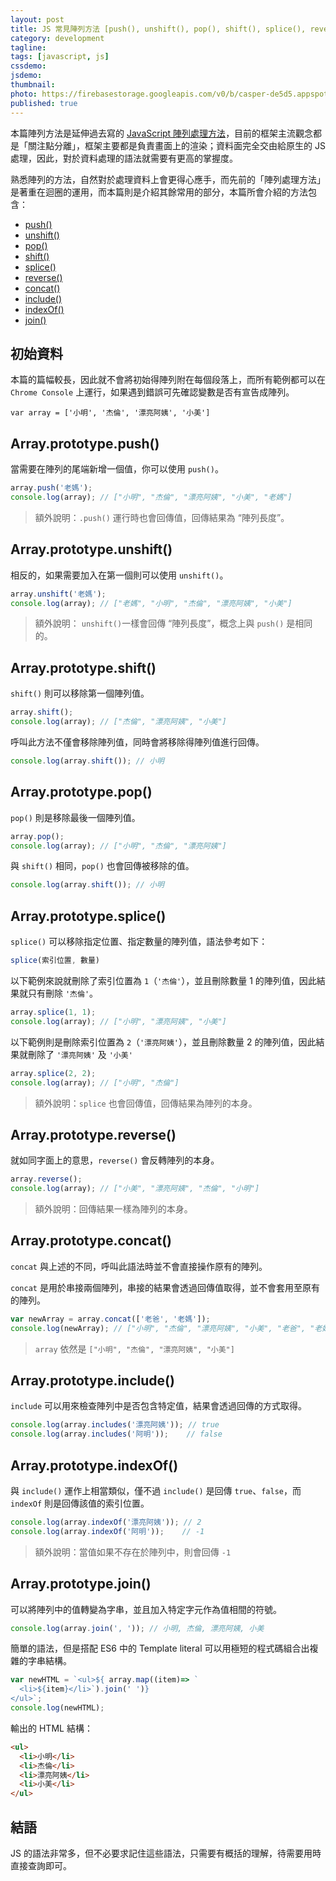 ```yaml
---
layout: post
title: JS 常見陣列方法 [push(), unshift(), pop(), shift(), splice(), reverse(), concat(), include(), indexOf(), join()]
category: development
tagline:
tags: [javascript, js]
cssdemo:
jsdemo:
thumbnail:
photo: https://firebasestorage.googleapis.com/v0/b/casper-de5d5.appspot.com/o/images%2Fblog%2Firon2020_19.jpg?alt=media&token=8d6a40c4-0b89-4e5c-b7cd-d512cc400264
published: true
---
```


本篇陣列方法是延伸過去寫的 [JavaScript 陣列處理方法](https://wcc723.github.io/javascript/2017/06/29/es6-native-array/)，目前的框架主流觀念都是「關注點分離」，框架主要都是負責畫面上的渲染；資料面完全交由給原生的 JS 處理，因此，對於資料處理的語法就需要有更高的掌握度。

熟悉陣列的方法，自然對於處理資料上會更得心應手，而先前的「陣列處理方法」是著重在迴圈的運用，而本篇則是介紹其餘常用的部分，本篇所會介紹的方法包含：

- [push()](#Array-prototype-push)
- [unshift()](#Array-prototype-unshift)
- [pop()](#Array-prototype-pop)
- [shift()](#Array-prototype-shift)
- [splice()](#Array-prototype-splice)
- [reverse()](#Array-prototype-reverse)
- [concat()](#Array-prototype-concat)
- [include()](#Array-prototype-include)
- [indexOf()](#Array-prototype-indexOf)
- [join()](#Array-prototype-join)

## 初始資料
本篇的篇幅較長，因此就不會將初始得陣列附在每個段落上，而所有範例都可以在 `Chrome Console` 上運行，如果遇到錯誤可先確認變數是否有宣告成陣列。
```
var array = ['小明', '杰倫', '漂亮阿姨', '小美']
```


## Array.prototype.push()
當需要在陣列的尾端新增一個值，你可以使用 `push()`。

```js
array.push('老媽');
console.log(array); // ["小明", "杰倫", "漂亮阿姨", "小美", "老媽"]
```

> 額外說明：`.push()` 運行時也會回傳值，回傳結果為 “陣列長度”。

## Array.prototype.unshift()

相反的，如果需要加入在第一個則可以使用 `unshift()`。

```js
array.unshift('老媽');
console.log(array); // ["老媽", "小明", "杰倫", "漂亮阿姨", "小美"]
```

> 額外說明： `unshift()`一樣會回傳 “陣列長度”，概念上與 `push()` 是相同的。

## Array.prototype.shift()

`shift()` 則可以移除第一個陣列值。
```js
array.shift();
console.log(array); // ["杰倫", "漂亮阿姨", "小美"]
```

呼叫此方法不僅會移除陣列值，同時會將移除得陣列值進行回傳。
```js
console.log(array.shift()); // 小明
```

## Array.prototype.pop()

`pop()` 則是移除最後一個陣列值。
```js
array.pop();
console.log(array); // ["小明", "杰倫", "漂亮阿姨"]
```

與 `shift()` 相同，`pop()` 也會回傳被移除的值。
```js
console.log(array.shift()); // 小明
```


## Array.prototype.splice()
`splice()` 可以移除指定位置、指定數量的陣列值，語法參考如下：
```js
splice(索引位置, 數量)
```

以下範例來說就刪除了索引位置為 `1`（`'杰倫'`），並且刪除數量 1 的陣列值，因此結果就只有刪除 `'杰倫'`。
```js
array.splice(1, 1);
console.log(array); // ["小明", "漂亮阿姨", "小美"]
```

以下範例則是刪除索引位置為 `2`（`'漂亮阿姨'`），並且刪除數量 2 的陣列值，因此結果就刪除了 `'漂亮阿姨'` 及 `'小美'`
```js
array.splice(2, 2);
console.log(array); // ["小明", "杰倫"]
```

> 額外說明：`splice` 也會回傳值，回傳結果為陣列的本身。

## Array.prototype.reverse()
就如同字面上的意思，`reverse()` 會反轉陣列的本身。

```js
array.reverse();
console.log(array); // ["小美", "漂亮阿姨", "杰倫", "小明"]
```

> 額外說明：回傳結果一樣為陣列的本身。

## Array.prototype.concat()
`concat` 與上述的不同，呼叫此語法時並不會直接操作原有的陣列。

`concat` 是用於串接兩個陣列，串接的結果會透過回傳值取得，並不會套用至原有的陣列。

```js
var newArray = array.concat(['老爸', '老媽']);
console.log(newArray); // ["小明", "杰倫", "漂亮阿姨", "小美", "老爸", "老媽"]
```
> `array` 依然是 `["小明", "杰倫", "漂亮阿姨", "小美"]`

## Array.prototype.include()
`include` 可以用來檢查陣列中是否包含特定值，結果會透過回傳的方式取得。

```js
console.log(array.includes('漂亮阿姨')); // true
console.log(array.includes('阿明'));    // false
```


## Array.prototype.indexOf()
與 `include()` 運作上相當類似，僅不過 `include()` 是回傳 `true`、`false`，而 `indexOf` 則是回傳該值的索引位置。

```js
console.log(array.indexOf('漂亮阿姨')); // 2
console.log(array.indexOf('阿明'));    // -1
```

> 額外說明：當值如果不存在於陣列中，則會回傳 `-1`

## Array.prototype.join()
可以將陣列中的值轉變為字串，並且加入特定字元作為值相間的符號。

```js
console.log(array.join(', ')); // 小明, 杰倫, 漂亮阿姨, 小美
```

簡單的語法，但是搭配 ES6 中的 Template literal 可以用極短的程式碼組合出複雜的字串結構。

```js
var newHTML = `<ul>${ array.map((item)=> `
  <li>${item}</li>`).join(' ')}
</ul>`;
console.log(newHTML);
```

輸出的 HTML 結構：
```html
<ul>
  <li>小明</li> 
  <li>杰倫</li> 
  <li>漂亮阿姨</li> 
  <li>小美</li>
</ul>
```

## 結語

JS 的語法非常多，但不必要求記住這些語法，只需要有概括的理解，待需要用時直接查詢即可。
